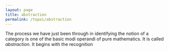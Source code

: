 ```yaml
---
layout: page
title: abstraction
permalink: /topoi/abstraction
---
```

The process we have just been through in identifying the notion of a category is one of the basic modi operandi of pure mathematics. It is called _abstraction_. It begins with the recognition

